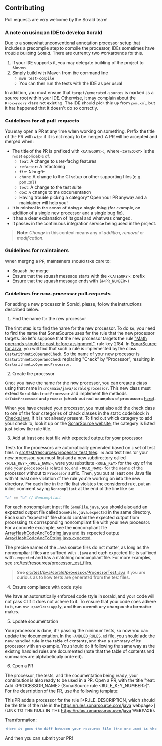 ## Contributing

Pull requests are very welcome by the Sorald team!

### A note on using an IDE to develop Sorald

Due to a somewhat unconventional annotation processor setup that includes a
precompile step to compile the processor, IDEs sometimes have trouble building
Sorald. There are currently two workarounds for this.

1. If your IDE supports it, you may delegate building of the project to Maven
2. Simply build with Maven from the command line
    - `mvn test-compile`
    - You can then run the tests with the IDE as per usual

In addition, you must ensure that `target/generated-sources` is marked as a
source root within your IDE. Otherwise, it may complain about the `Processors`
class not existing. The IDE should pick this up from `pom.xml`, but it has
happened that it doesn't do so correctly.

### Guidelines for all pull-requests

You may open a PR at any time when working on something. Prefix the title of
the PR with `wip:` if it is not ready to be merged. A PR will be accepted and
merged when:

- The title of the PR is prefixed with `<CATEGORY>:`, where `<CATEGORY>` is the
  most applicable of:
    - `feat`: A change to user-facing features
    - `refactor`: A refactoring
    - `fix`: A bugfix
    - `chore`: A change to the CI setup or other supporting files (e.g. `pom.xml`)
    - `test`: A change to the test suite
    - `doc`: A change to the documentation
    - Having trouble picking a category? Open your PR anyway and a maintainer will help you!
- It is minimal in the sense of doing a single thing (for example, an addition of a single new processor and a single bug fix).
- It has a clear explanation of its goal and what was changed.
- It passes in the continuous integration service being used in the project.

> **Note:** _Change_ in this context means any of _addition_, _removal_ or
> _modification_.

### Guidelines for maintainers

When merging a PR, maintainers should take care to:

* Squash the merge
* Ensure that the squash message starts with the `<CATEGORY>:` prefix
* Ensure that the squash message ends with `(#<PR_NUMBER>)`

### Guidelines for new-processor pull-requests

For adding a new processor in Sorald, please, follow the instructions described below.

1) Find the name for the new processor

The first step is to find the name for the new processor.
To do so, you need to find the name that SonarSource uses for the rule that the new processor targets.
So let's suppose that the new processor targets the rule ["Math operands should be cast before assignment"](https://rules.sonarsource.com/java/type/Bug/RSPEC-2184), rule key 2184.
In [SonarSource for Java](https://github.com/SonarSource/sonar-java/tree/master/java-checks/src/main/java/org/sonar/java/checks), you will find that such a rule is implemented by the class `CastArithmeticOperandCheck`.
So the name of your new processor is `CastArithmeticOperandCheck` replacing "Check" by "Processor", resulting in `CastArithmeticOperandProcessor`.

2) Create the processor

Once you have the name for the new processor, you can create a class using that name in `src/main/java/sorald/processor`.
This new class must extend `SoraldAbstractProcessor` and implement the methods `isToBeProcessed` and `process` (check out real examples of processors [here](/src/main/java/sorald/processor)).

When you have created your processor, you must also add the check class to one
of the four categories of check classes in the static code block in
[Checks.java](/src/main/java/sorald/sonar/Checks.java), if it is not already
present. To find out which category to add your check to, look it up on the
[SonarSource website](https://rules.sonarsource.com/java), the category is
listed just below the rule title.

3) Add at least one test file with expected output for your processor

Tests for the processors are automatically generated based on a set of test
files in
[src/test/resources/processor_test_files](/src/test/resources/processor_test_files).
To add test files for your new processor, you must first add a new subdirectory
called `<RULE_KEY>_<RULE_NAME>`, were you substitute `<RULE_KEY>` for the key
of the rule your processor is related to, and `<RULE_NAME>` for the name of the
processor without to `Processor` suffix. Then, you put at least one Java file
with at least one violation of the rule you're working on into the new
directory. For each line in the file that violates the considered rule, put an
inline comment saying `Noncompliant` at the end of the line like so:

```java
"a" == "b" // Noncompliant
```

For each noncompliant input file `SomeFile.java`, you should also add an
expected output file called `SomeFile.java.expected` in the same directory.
Each such "expected" file should contain the expected output from processing
its corresponding noncompliant file with your new processor. For a concrete
excample, see the noncompliant file
[ArrayHashCodeAndToString.java](/src/test/resources/processor_test_files/2116_ArrayHashCodeAndToString/ArrayHashCodeAndToString.java)
and its expected output
[ArrayHashCodeAndToString.java.expected](/src/test/resources/processor_test_files/2116_ArrayHashCodeAndToString/ArrayHashCodeAndToString.java.expected).

The precise names of the Java source files do not matter, as long as the
noncompliant files are suffixed with `.java` and each expected file
is suffixed with `.expected` and has a matching noncompliant file.
For more examples, see
[src/test/resources/processor_test_files](/src/test/resources/processor_test_files).

> See
> [src/test/java/sorald/processor/ProcessorTest.java](/src/test/java/sorald/processor/ProcessorTest.java)
> if you are curious as to how tests are generated from the test files.

4) Ensure compliance with code style

We have an automatically enforced code style in sorald, and your code will not
pass CI if it does not adhere to it. To ensure that your code does adhere to it,
run `mvn spotless:apply`, and then commit any changes the formatter makes.

5) Update documentation

Your processor is done, it's passing the minimum tests, so now you can update the documentation.
In the `HANDLED_RULES.md` file, you should add the new handled rule in the table of contents, and then a summary of its processor with an example.
You should do it following the same way as the existing handled rules are documented (note that the table of contents and summaries are alphabetically ordered).

6) Open a PR

The processor, the tests, and the documentation being ready, your contribution is also ready to be used in a PR.
Open a PR, with the title "feat: Add <PROCESSOR_NAME> (SonarSource rule <RULE_KEY_NUMBER>)".
For the description of the PR, use the following template:  

This PR adds a processor for the rule [<RULE_DESCRIPTION, which should be the title of the rule in the https://rules.sonarsource.com/java webpage>](LINK TO THE RULE IN THE https://rules.sonarsource.com/java WEBPAGE).

Transformation:

```diff
<Here it goes the diff between your resource file (the one used in the test) and the Sorald generated output for it>
```

And then you can submit your PR!
